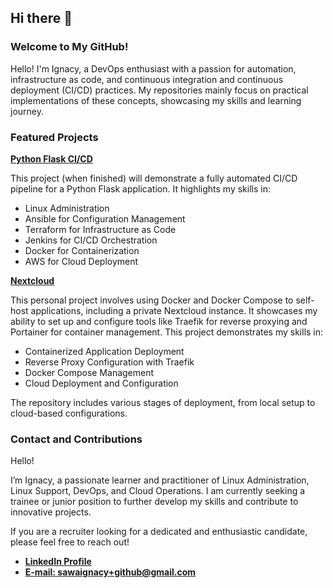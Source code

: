 ## Hi there 👋

<!--
**Ignacy-s/Ignacy-s** is a ✨ _special_ ✨ repository because its `README.md` (this file) appears on your GitHub profile.

Here are some ideas to get you started:

- 🔭 I’m currently working on ...
- 🌱 I’m currently learning ...
- 👯 I’m looking to collaborate on ...
- 🤔 I’m looking for help with ...
- 💬 Ask me about ...
- 📫 How to reach me: ...
- 😄 Pronouns: ...
- ⚡ Fun fact: ...
-->

### Welcome to My GitHub!

Hello! I'm Ignacy, a DevOps enthusiast with a passion for automation,
infrastructure as code, and continuous integration and continuous
deployment (CI/CD) practices. My repositories mainly focus on
practical implementations of these concepts, showcasing my skills and
learning journey.

### Featured Projects

**[Python Flask CI/CD](https://github.com/Ignacy-s/python-flask-cicd)**

This project (when finished) will demonstrate a fully automated CI/CD
pipeline for a Python Flask application. It highlights my skills in:

- Linux Administration
- Ansible for Configuration Management
- Terraform for Infrastructure as Code
- Jenkins for CI/CD Orchestration
- Docker for Containerization
- AWS for Cloud Deployment


**[Nextcloud](https://github.com/Ignacy-s/nextcloud)**

This personal project involves using Docker and Docker Compose to
self-host applications, including a private Nextcloud instance. It
showcases my ability to set up and configure tools like Traefik for
reverse proxying and Portainer for container management. This project
demonstrates my skills in:

- Containerized Application Deployment
- Reverse Proxy Configuration with Traefik
- Docker Compose Management
- Cloud Deployment and Configuration

The repository includes various stages of deployment, from local setup
to cloud-based configurations.


### Contact and Contributions

Hello!

I’m Ignacy, a passionate learner and practitioner of Linux Administration, Linux Support, DevOps, and Cloud Operations. I am currently seeking a trainee or junior position to further develop my skills and contribute to innovative projects.

If you are a recruiter looking for a dedicated and enthusiastic candidate, please feel free to reach out!
  * **[LinkedIn Profile](https://www.linkedin.com/in/ignacy-sawa-488771161)**
  * **[E-mail: sawaignacy+github@gmail.com](sawaignacy+github@gmail.com)**
